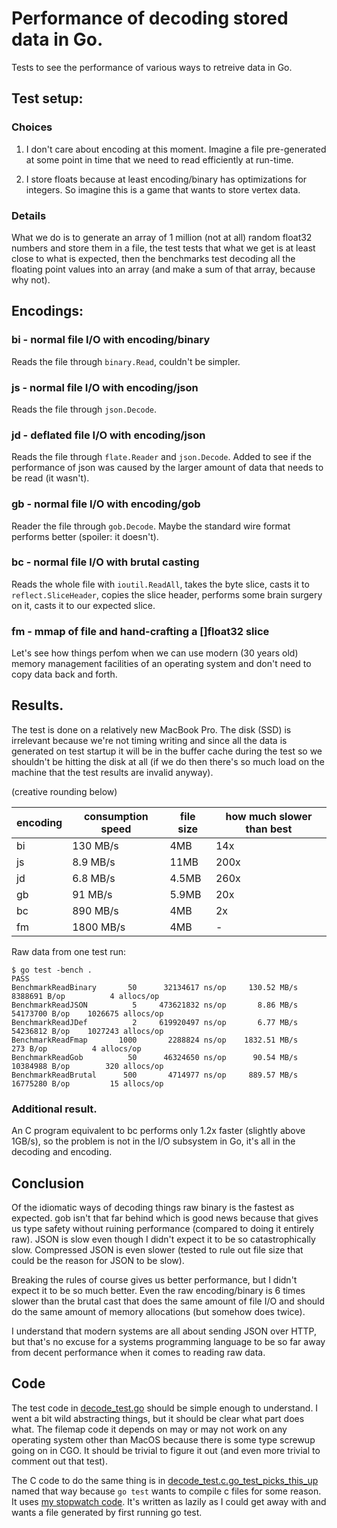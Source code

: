 # Performance of decoding stored data in Go.

Tests to see the performance of various ways to retreive data in Go.

## Test setup:

### Choices

1. I don't care about encoding at this moment. Imagine a file
pre-generated at some point in time that we need to read efficiently
at run-time.

2. I store floats because at least encoding/binary has optimizations
for integers. So imagine this is a game that wants to store vertex
data.

### Details

What we do is to generate an array of 1 million (not at all) random
float32 numbers and store them in a file, the test tests that what we
get is at least close to what is expected, then the benchmarks test
decoding all the floating point values into an array (and make a sum
of that array, because why not).

## Encodings:

### bi - normal file I/O with encoding/binary

Reads the file through `binary.Read`, couldn't be simpler.

### js - normal file I/O with encoding/json

Reads the file through `json.Decode`.

### jd - deflated file I/O with encoding/json

Reads the file through `flate.Reader` and `json.Decode`. Added to see
if the performance of json was caused by the larger amount of data
that needs to be read (it wasn't).

### gb - normal file I/O with encoding/gob

Reader the file through `gob.Decode`. Maybe the standard wire format
performs better (spoiler: it doesn't).

### bc - normal file I/O with brutal casting

Reads the whole file with `ioutil.ReadAll`, takes the byte slice,
casts it to `reflect.SliceHeader`, copies the slice header,
performs some brain surgery on it, casts it to our expected slice.

### fm - mmap of file and hand-crafting a []float32 slice

Let's see how things perfom when we can use modern (30 years old)
memory management facilities of an operating system and don't need
to copy data back and forth.

## Results.

The test is done on a relatively new MacBook Pro. The disk (SSD) is
irrelevant because we're not timing writing and since all the data is
generated on test startup it will be in the buffer cache during the
test so we shouldn't be hitting the disk at all (if we do then there's
so much load on the machine that the test results are invalid anyway).

(creative rounding below)

encoding | consumption speed | file size | how much slower than best
---------|-------------------|-----------|--------------
bi	| 130 MB/s	| 4MB	| 14x
js	| 8.9 MB/s	| 11MB | 200x
jd	| 6.8 MB/s	| 4.5MB | 260x
gb	| 91 MB/s	| 5.9MB | 20x
bc	| 890 MB/s	| 4MB | 2x
fm	| 1800 MB/s	| 4MB | -

Raw data from one test run:

    $ go test -bench .
    PASS
    BenchmarkReadBinary	      50	  32134617 ns/op	 130.52 MB/s	 8388691 B/op	       4 allocs/op
    BenchmarkReadJSON	       5	 473621832 ns/op	   8.86 MB/s	54173700 B/op	 1026675 allocs/op
    BenchmarkReadJDef	       2	 619920497 ns/op	   6.77 MB/s	54236812 B/op	 1027243 allocs/op
    BenchmarkReadFmap	    1000	   2288824 ns/op	1832.51 MB/s	     273 B/op	       4 allocs/op
    BenchmarkReadGob	      50	  46324650 ns/op	  90.54 MB/s	10384988 B/op	     320 allocs/op
    BenchmarkReadBrutal	     500	   4714977 ns/op	 889.57 MB/s	16775280 B/op	      15 allocs/op

### Additional result.

An C program equivalent to bc performs only 1.2x faster (slightly
above 1GB/s), so the problem is not in the I/O subsystem in Go, it's
all in the decoding and encoding.

## Conclusion

Of the idiomatic ways of decoding things raw binary is the fastest as
expected. gob isn't that far behind which is good news because that
gives us type safety without ruining performance (compared to doing it
entirely raw). JSON is slow even though I didn't expect it to be so
catastrophically slow. Compressed JSON is even slower (tested to rule
out file size that could be the reason for JSON to be slow).

Breaking the rules of course gives us better performance, but I didn't
expect it to be so much better. Even the raw encoding/binary is 6
times slower than the brutal cast that does the same amount of file
I/O and should do the same amount of memory allocations (but somehow
does twice).

I understand that modern systems are all about sending JSON over HTTP,
but that's no excuse for a systems programming language to be so far
away from decent performance when it comes to reading raw data.

## Code

The test code in [decode_test.go](decode_test.go) should be simple
enough to understand. I went a bit wild abstracting things, but it
should be clear what part does what. The filemap code it depends on
may or may not work on any operating system other than MacOS because
there is some type screwup going on in CGO. It should be trivial to
figure it out (and even more trivial to comment out that test).

The C code to do the same thing is in
[decode_test.c.go_test_picks_this_up](decode_test.c.go_test_picks_this_up)
named that way because `go test` wants to compile c files for some
reason.  It uses [my stopwatch code](https://github.com/art4711/timing).
It's written as lazily as I could get away with and wants a file
generated by first running go test.